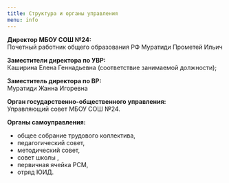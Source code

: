 ```yaml
---
title: Структура и органы управления
menu: info
---
```

**Директор МБОУ СОШ №24:**  
Почетный работник общего образования РФ Муратиди Прометей Ильич 

**Заместители директора по УВР:**  
Каширина Елена Геннадьевна (соответствие занимаемой должности);

**Заместитель директора по ВР:**  
Муратиди Жанна Игоревна

**Орган государственно-общественного управления:**  
Управляющий совет МБОУ СОШ №24.

**Органы самоуправления:**

* общее собрание трудового коллектива,
* педагогический совет,
* методический совет,
* совет школы ,
* первичная ячейка РСМ,
* отряд ЮИД.